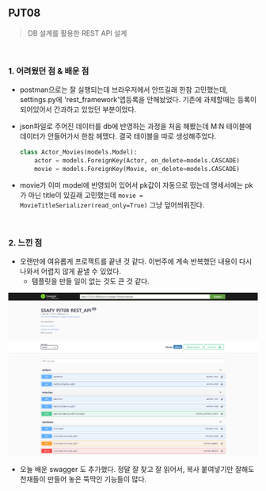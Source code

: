 ## PJT08

> DB 설계를 활용한 REST API 설계
>

<br>

### 1. 어려웠던 점 & 배운 점

- postman으로는 잘 실행되는데 브라우저에서 안뜨길래 한참 고민했는데, settings.py에 'rest_framework'앱등록을 안해놨었다. 기존에 과제할때는 등록이 되어있어서 간과하고 있었던 부분이었다.

- json파일로 주어진 데이터를 db에 반영하는 과정을 처음 해봤는데 M:N 테이블에 데이터가 안들어가서 한참 헤맸다. 결국 테이블을 따로 생성해주었다.

  ```python
  class Actor_Movies(models.Model):
      actor = models.ForeignKey(Actor, on_delete=models.CASCADE)
      movie = models.ForeignKey(Movie, on_delete=models.CASCADE)
  ```

- movie가 이미 model에 반영되어 있어서 pk값이 자동으로 떴는데 명세서에는 pk가 아닌 title이 있길래 고민했는데 `movie = MovieTitleSerializer(read_only=True)` 그냥 덮어씌워진다. 

<br>

### 2. 느낀 점

- 오랜만에 여유롭게 프로젝트를 끝낸 것 같다. 이번주에 계속 반복했던 내용이 다시 나와서 어렵지 않게 끝낼 수 있었다.
  - 템플릿을 만들 일이 없는 것도 큰 것 같다.

![image-20220422160814252](README.assets/image-20220422160814252.png)

- 오늘 배운 swagger 도 추가했다. 정말 잘 찾고 잘 읽어서, 복사 붙여넣기만 잘해도 천재들이 만들어 놓은 뚝딱인 기능들이 많다.